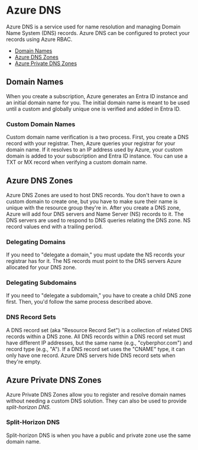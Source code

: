 # Azure DNS
Azure DNS is a service used for name resolution and managing Domain Name System (DNS) records. Azure DNS can be configured to protect your records using Azure RBAC. 
* [Domain Names](#domain-names)
* [Azure DNS Zones](#azure-dns-zones)
* [Azure Private DNS Zones](#azure-private-dns-zones)

## Domain Names
When you create a subscription, Azure generates an Entra ID instance and an initial domain name for you. The initial domain name is meant to be used until a custom and globally unique one is verified and added in Entra ID. 

### Custom Domain Names
Custom domain name verification is a two process. First, you create a DNS record with your registrar. Then, Azure queries your registrar for your domain name. If it resolves to an IP address used by Azure, your custom domain is added to your subscription and Entra ID instance. You can use a TXT or MX record when verifying a custom domain name. 

## Azure DNS Zones
Azure DNS Zones are used to host DNS records. You don't have to own a custom domain to create one, but you have to make sure their name is unique with the resource group they're in. After you create a DNS zone, Azure will add four DNS servers and Name Server (NS) records to it. The DNS servers are used to respond to DNS queries relating the DNS zone. NS record values end with a trailing period.

### Delegating Domains
If you need to "delegate a domain," you must update the NS records your registrar has for it. The NS records must point to the DNS servers Azure allocated for your DNS zone.  

### Delegating Subdomains
If you need to "delegate a subdomain," you have to create a child DNS zone first. Then, you'd follow the same process described above. 

### DNS Record Sets
A DNS record set (aka "Resource Record Set") is a collection of related DNS records within a DNS zone. All DNS records within a DNS record set must have different IP addresses, but the same name (e.g., "cyberphor.com") and record type (e.g., "A"). If a DNS record set uses the "CNAME" type, it can only have one record. Azure DNS servers hide DNS record sets when they're empty. 

## Azure Private DNS Zones
Azure Private DNS Zones allow you to register and resolve domain names without needing a custom DNS solution. They can also be used to provide *split-horizon DNS.*

### Split-Horizon DNS
Split-horizon DNS is when you have a public and private zone use the same domain name. 